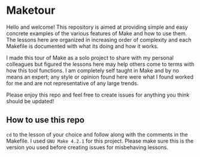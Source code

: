 # Maketour
Hello and welcome!  This repository is aimed at providing simple and
easy concrete examples of the various features of Make and how to use
them.  The lessons here are organized in increasing order of 
complexity and each Makefile is documented with what its doing and 
how it works.

I made this tour of Make as a solo project to share with my personal
colleagues but figured the lessons here may help others come to terms
with how this tool functions.  I am completely self taught in Make and
by no means an expert; any style or opinion found here were what I 
found worked for me and are not representative of any large trends.

Please enjoy this repo and feel free to create issues for anything 
you think should be updated!

## How to use this repo
`cd` to the lesson of your choice and follow along with the comments in the Makefile.
I used `GNU Make 4.2.1` for this project.  Please make sure this is the version you
used before creating issues for misbehaving lessons.
